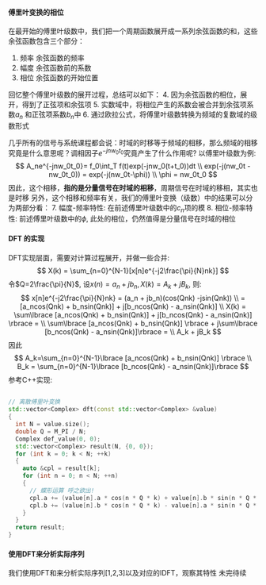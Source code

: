 #### 傅里叶变换的相位
在最开始的傅里叶级数中，我们把一个周期函数展开成一系列余弦函数的和，这些余弦函数包含三个部分：
1. 频率 余弦函数的频率
2. 幅度 余弦函数前的系数
3. 相位 余弦函数的开始位置

回忆整个傅里叶级数的展开过程，总结可以如下：
4.  因为余弦函数的相位，展开，得到了正弦项和余弦项
5.  实数域中，将相位产生的系数会被合并到余弦项系数$a_n$ 和正弦项系数$b_n$中
6. 通过欧拉公式，将傅里叶级数转换为频域的复数域的级数形式

几乎所有的信号与系统课程都会说：时域的时移等于频域的相移，那么频域的相移究竟是什么意思呢？调相因子$e^{-jnw_0t_0}$究竟产生了什么作用呢?
以傅里叶级数为例:
$$
A_ne^{-jnw_0t_0}= f_0\int_T f(t)exp(-jnw_0(t+t_0))dt \\
exp(-j(nw_0t - nw_0t_0)) = exp(-j(nw_0t-\phi)) \\
\phi = nw_0t_0
$$
因此，这个相移，**指的是分量信号在时域的相移**，周期信号在时域的移相，其实也是时移
另外，这个相移和频率有关，我们的傅里叶变换（级数）中的结果可以分为两部分看：
7. 幅度-频率特性: 在前述傅里叶级数中的$c_n$项的模
8. 相位-频率特性: 前述傅里叶级数中的$\phi$,  此处的相位，仍然值得是分量信号在时域的相位

#### DFT 的实现
DFT实现层面，需要对计算过程展开，并做一些合并:
$$
X(k) = \sum_{n=0}^{N-1}[x[n]e^{-j2\frac{\pi}{N}nk}] 
$$
令$Q=2\frac{\pi}{N}$, 设$x(n) = a_n + jb_n, X(k) = A_k + jB_k$, 则:
$$
x[n]e^{-j2\frac{\pi}{N}nk} = (a_n + jb_n)(cos(Qnk) -jsin(Qnk)) \\
= [a_ncos(Qnk) + b_nsin(Qnk)] + j[b_ncos(Qnk) - a_nsin(Qnk)] \\
X(k) = \sum\lbrace [a_ncos(Qnk) + b_nsin(Qnk)] + j[b_ncos(Qnk) - a_nsin(Qnk)] \rbrace = \\
\sum\lbrace [a_ncos(Qnk) + b_nsin(Qnk)] \rbrace + j\sum\lbrace [b_ncos(Qnk) - a_nsin(Qnk)]\rbrace = \\
A_k + jB_k
$$
因此
$$
A_k=\sum_{n=0}^{N-1}\lbrace [a_ncos(Qnk) + b_nsin(Qnk)] \rbrace \\
B_k = \sum_{n=0}^{N-1}\lbrace [b_ncos(Qnk) - a_nsin(Qnk)]\rbrace 
$$
参考C++实现:
```C++

// 离散傅里叶变换
std::vector<Complex> dft(const std::vector<Complex> &value)
{
  int N = value.size();
  double Q = M_PI / N;
  Complex def_value(0, 0);
  std::vector<Complex> result(N, {0, 0});
  for (int k = 0; k < N; ++k)
  {
    auto &cpl = result[k];
    for (int n = 0; n < N; ++n)
    {
      // 蝶形运算 呼之欲出!
      cpl.a += (value[n].a * cos(n * Q * k) + value[n].b * sin(n * Q * k));
      cpl.b += (value[n].b * cos(n * Q * k) - value[n].a * sin(n * Q * k));
    }
  }
  return result;
}
```
#### 使用DFT来分析实际序列
我们使用DFT和来分析实际序列[1,2,3]以及对应的IDFT，观察其特性 未完待续